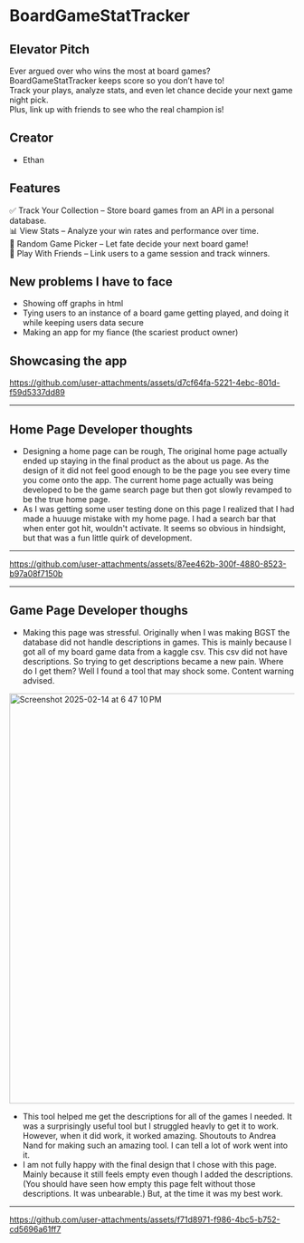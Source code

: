 # BoardGameStatTracker

## Elevator Pitch
Ever argued over who wins the most at board games?  
BoardGameStatTracker keeps score so you don’t have to!  
Track your plays, analyze stats, and even let chance decide your next game night pick.  
Plus, link up with friends to see who the real champion is!    

## Creator
- Ethan

## Features
✅ Track Your Collection – Store board games from an API in a personal database.  
📊 View Stats – Analyze your win rates and performance over time.  
🎲 Random Game Picker – Let fate decide your next board game!  
👥 Play With Friends – Link users to a game session and track winners.

## New problems I have to face
- Showing off graphs in html
- Tying users to an instance of a board game getting played, and doing it while keeping users data secure
- Making an app for my fiance (the scariest product owner)

## Showcasing the app

https://github.com/user-attachments/assets/d7cf64fa-5221-4ebc-801d-f59d5337dd89  

--- 
Home Page Developer thoughts
---
- Designing a home page can be rough, The original home page actually ended up staying in the final product as the about us page. As the design of it did not feel good enough to be the page you see every time you come onto the app. The current home page actually was being developed to be the game search page but then got slowly revamped to be the true home page.
- As I was getting some user testing done on this page I realized that I had made a huuuge mistake with my home page. I had a search bar that when enter got hit, wouldn't activate. It seems so obvious in hindsight, but that was a fun little quirk of development.

---

https://github.com/user-attachments/assets/87ee462b-300f-4880-8523-b97a08f7150b

---
Game Page Developer thoughs
---
- Making this page was stressful. Originally when I was making BGST the database did not handle descriptions in games. This is mainly because I got all of my board game data from a kaggle csv. This csv did not have descriptions. So trying to get descriptions became a new pain. Where do I get them? Well I found a tool that may shock some. Content warning advised.
  
<img width="724" alt="Screenshot 2025-02-14 at 6 47 10 PM" src="https://github.com/user-attachments/assets/b9889419-6559-44b4-8443-67690d534c29" />

- This tool helped me get the descriptions for all of the games I needed. It was a surprisingly useful tool but I struggled heavly to get it to work. However, when it did work, it worked amazing. Shoutouts to Andrea Nand for making such an amazing tool. I can tell a lot of work went into it. 
- I am not fully happy with the final design that I chose with this page. Mainly because it still feels empty even though I added the descriptions. (You should have seen how empty this page felt without those descriptions. It was unbearable.) But, at the time it was my best work.

---

https://github.com/user-attachments/assets/f71d8971-f986-4bc5-b752-cd5696a61ff7








